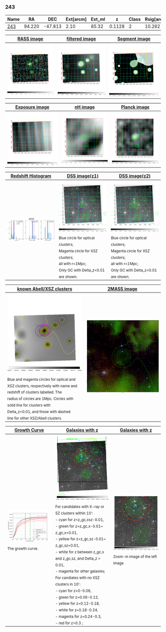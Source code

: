 <div STYLE="page-break-after: always;"></div>

### 243

|Name          |RA          |DEC      | Ext[arcm] | Ext_ml | z    | Class| Rsig[arcmin] | CRsig[c/s] | CR500[c/s] | R500[Mpc] |L500[erg/s]|F500[erg/s/cm^2]| M500[Msun]|Tx[keV]|beta|GC(XSZ,Delta_z<0.01)| GC(OPT,Delta_z<0.01)|GC|alias|
|--------------|------------|------------|---|---|-----------|--------|------|------|----|----|----|----|----|----|----|----|----|----|---|
|[243](script/243.md)     | 94.220       | -47.813       | 2.10    | 85.32   | 0.1128 | 2   | 10.262 |0.168 |0.160 |0.901 |9.710e+43 |2.960e-12 |2.318e+14 |3.726 |0.652 |Tar, |N, |Tar, |k233|

|[RASS image](../image/243/243_img.pdf)|[filtered image](../image/243/243_fil.pdf)|[Segment image](../image/243/243_seg.pdf)|
|-------------------|--------------------|-------------------|
| <img src="../image/243/243_img.png" width="300">  | <img src="../image/243/243_fil.png" width="300">   | <img src="../image/243/243_seg.png" width="300">  |

|[Exposure image](../image/243/243_mex.pdf)| [nH image](../image/243/243_nh.pdf)| [Planck image](../image/243/243_p.pdf)|
|-------------------|--------------------|-------------------|
|<img src="../image/243/243_mex.png" width="300">   | <img src="../image/243/243_nh.png" width="300">    | <img src="../image/243/243_p.png" width="300"> |

|[Redshift Histogram](../image/243/243_zg.pdf) | [DSS image(z1)](../image/243/243_dss_z1.pdf)      |  [DSS image(z2)](../image/243/243_dss_z2.pdf)    |
|-------------------|--------------------|-------------------|
|<img src="../image/243/243_zg.png" width="300"> |<img src="../image/243/243_dss_z1.png" width="300"> <sub><br>Blue circle for optical clusters; <br>Magenta circle for XSZ clusters; <br>all with r=1Mpc; <br>Only GC with Delta_z<0.01 are shown. </sub>| <img src="../image/243/243_dss_z2.png" width="300"><sub><br>Blue circle for optical clusters; <br>Magenta circle for XSZ clusters; <br>all with r=1Mpc; <br>Only GC with Delta_z<0.01 are shown. </sub> |

|[known Abell/XSZ clusters](../image/243/243_m.pdf) | [2MASS image](../image/243/243_2mass.pdf)      |
|-------------------|-------------------|
|<img src=../image/243/243_m.png width="300"> <sub><br>Blue and magenta circles for optical and <br>XSZ clusters, respectively with name and <br>redshift of clusters labelled. The <br>radius of circles are 1Mpc. Circles with <br>solid line for clusters with <br>Delta_z<0.01, and those with dashed <br>line for other XSZ/Abell clusters.        </sub>|<img src="../image/243/243_2mass.png" width="300">  |

|[Growth Curve](../image/243/243_gca_all.png) |[Galaxies with z](../image/243/243_opt_ned.pdf) |[Galaxies with z](../image/243/243_opt_ned_zoom.pdf) |
|-------------------|-------------------|-------------------|
| <img src="../image/243/243_gca_all.png" width="300"> <sub><br>The growth curve.</sub>| <img src=../image/243/243_opt_ned.png width="300"> <br><sub> For candidates with X-ray or SZ clusters within 10': <br> - cyan for z<z_gc,xsz-0.01, <br> - green for z=z_gc,x-0.01~ z_gc,x+0.01, <br> - yellow for z=z_gc,sz-0.01~ z_gc,sz+0.01, <br> - white for z between z_gc,x and z_gc,sz, and Delta_z > 0.01, <br> - magenta for other galaxies; <br>For candiates with no XSZ clusters in 10': <br> - cyan for z=0-0.06, <br> - green for z=0.06-0.12, <br> - yellow for z=0.12-0.18, <br> - white for z=0.18-0.24, <br> - magenta for z=0.24-0.3, <br> - red for z>0.3 ;  </sub>|<img src=../image/243/243_opt_ned_zoom.png width="300">  <br><sub> Zoom-in image of the left image</sub>|




